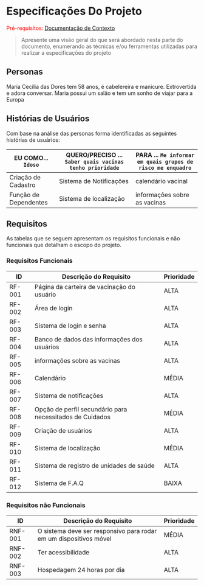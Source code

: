 # Especificações Do Projeto

<span style="color:red">Pré-requisitos: <a href="1-Contexto.md"> Documentação de Contexto</a></span>

> Apresente uma visão geral do que será abordado nesta parte do
> documento, enumerando as técnicas e/ou ferramentas utilizadas para
> realizar a especificações do projeto

## Personas

Maria Cecília das Dores tem 58 anos, é cabelereira e manicure.
Extrovertida e adora conversar. Maria possui um salão e tem um sonho de viajar para a Europa

## Histórias de Usuários

Com base na análise das personas forma identificadas as seguintes histórias de usuários:

|EU COMO... `Idoso`| QUERO/PRECISO ... `Saber quais vacinas tenho prioridade` |PARA ... `Me informar em quais grupos de risco me enquadro`                 |
|--------------------|------------------------------------|----------------------------------------|
|Criação de Cadastro  | Sistema de Notificações          | calendário vacinal              |
|Função de Dependentes| Sistema de localização                | informações sobre as vacinas |


## Requisitos

As tabelas que se seguem apresentam os requisitos funcionais e não funcionais que detalham o escopo do projeto.

### Requisitos Funcionais

|ID    | Descrição do Requisito  | Prioridade |
|------|-----------------------------------------|----|
|RF-001| Página da carteira de vacinação do usuário| ALTA | 
|RF-002| Área de login  | ALTA |
|RF-003| Sistema de login e senha | ALTA | 
|RF-004|Banco de dados das informações dos usuários  | ALTA |
|RF-005| informações sobre as vacinas | ALTA | 
|RF-006| Calendário   | MÉDIA |
|RF-007| Sistema de notificações | ALTA | 
|RF-008|Opção de perfil secundário para necessitados de Cuidados | MÉDIA |
|RF-009| Criação de usuários | ALTA | 
|RF-010| Sistema de localização   | MÉDIA |
|RF-011| Sistema de registro de unidades de saúde | ALTA | 
|RF-012| Sistema de F.A.Q  | BAIXA |


### Requisitos não Funcionais

|ID     | Descrição do Requisito  |Prioridade |
|-------|-------------------------|----|
|RNF-001| O sistema deve ser responsivo para rodar em um dispositivos móvel | MÉDIA | 
|RNF-002| Ter acessibilidade | ALTA | 
|RNF-003| Hospedagem 24 horas por dia |  ALTA| 


